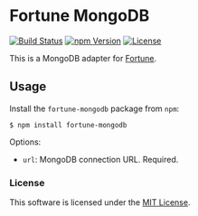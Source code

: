 # Fortune MongoDB

[![Build Status](https://img.shields.io/travis/fortunejs/fortune/master.svg?style=flat-square)](https://travis-ci.org/daliwali/fortune-mongodb)
[![npm Version](https://img.shields.io/npm/v/fortune.svg?style=flat-square)](https://www.npmjs.com/package/fortune-mongodb)
[![License](https://img.shields.io/npm/l/fortune.svg?style=flat-square)](https://raw.githubusercontent.com/daliwali/fortune-mongodb/master/LICENSE)

This is a MongoDB adapter for [Fortune](http://fortunejs.com).


## Usage

Install the `fortune-mongodb` package from `npm`:
```
$ npm install fortune-mongodb
```

Options:

- `url`: MongoDB connection URL. Required.


### License

This software is licensed under the [MIT License](//github.com/daliwali/fortune-mongodb/blob/master/LICENSE).
